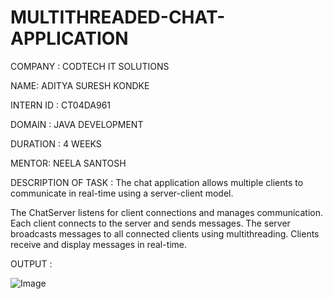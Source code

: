 # MULTITHREADED-CHAT-APPLICATION

COMPANY : CODTECH IT SOLUTIONS

NAME: ADITYA SURESH KONDKE

INTERN ID : CT04DA961

DOMAIN : JAVA DEVELOPMENT

DURATION : 4 WEEKS

MENTOR: NEELA SANTOSH

DESCRIPTION OF TASK : The chat application allows multiple clients to communicate in real-time using a server-client model.

The ChatServer listens for client connections and manages communication. Each client connects to the server and sends messages. The server broadcasts messages to all connected clients using multithreading. Clients receive and display messages in real-time.

OUTPUT :

![Image](https://github.com/user-attachments/assets/d16b83c9-5626-42cf-865c-f855d2f7006f)
